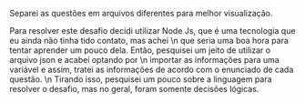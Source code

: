 Separei as questões em arquivos diferentes para melhor visualização.

Para resolver este desafio decidi utilizar Node Js, que é uma tecnologia que eu ainda não tinha tido contato, mas achei
\n
que seria uma boa hora para tentar aprender um pouco dela. Então, pesquisei um jeito de utilizar o arquivo json e acabei optando por
\n
importar as informações para uma variável e assim, tratei as informações de acordo com o enunciado de cada questão.
\n
Tirando isso, pesquisei um pouco sobre a linguagem para resolver o desafio, mas no geral, foram somente decisões lógicas.
